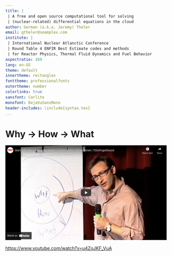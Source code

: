 ```yaml
---
title: |
 | A free and open source computational tool for solving
 | (nuclear-related) differential equations in the cloud
author: German (a.k.a. Jeremy) Theler
email: gtheler@seamplex.com
institute: |
 | International Nuclear Atlanctic Conference
 | Round Table 4 ENFIR Best Estimate codes and methods
 | for Reactor Physics, Thermal Fluid Dynamics and Fuel Behavior
aspectratio: 169
lang: en-US
theme: default
innertheme: rectangles
fonttheme: professionalfonts
outertheme: number
colorlinks: true
sansfont: Carlito
monofont: DejaVuSansMono
header-includes: \include{syntax.tex}
...
```



# Why $\rightarrow$ How $\rightarrow$ What


![](sinek.jpg)

<https://www.youtube.com/watch?v=u4ZoJKF_VuA>

